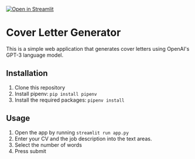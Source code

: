[![Open in Streamlit](https://static.streamlit.io/badges/streamlit_badge_black_white.svg)](https://share.streamlit.io/cover-letter-generator.streamlit.app)
# Cover Letter Generator

This is a simple web application that generates cover letters using OpenAI's GPT-3 language model.

## Installation

1. Clone this repository
2. Install pipenv: `pip install pipenv`
3. Install the required packages: `pipenv install`

## Usage

1. Open the app by running `streamlit run app.py`
2. Enter your CV and the job description into the text areas.
3. Select the number of words
4. Press submit
